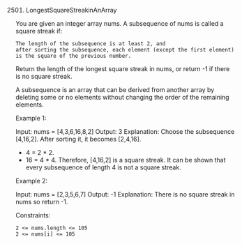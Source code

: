 2501. LongestSquareStreakinAnArray

You are given an integer array nums. A subsequence of nums is called a square streak if:

    The length of the subsequence is at least 2, and
    after sorting the subsequence, each element (except the first element) is the square of the previous number.

Return the length of the longest square streak in nums, or return -1 if there is no square streak.

A subsequence is an array that can be derived from another array by deleting some or no elements without changing the order of the remaining elements.

Example 1:

Input: nums = [4,3,6,16,8,2]
Output: 3
Explanation: Choose the subsequence [4,16,2]. After sorting it, it becomes [2,4,16].
- 4 = 2 * 2.
- 16 = 4 * 4.
Therefore, [4,16,2] is a square streak.
It can be shown that every subsequence of length 4 is not a square streak.

Example 2:

Input: nums = [2,3,5,6,7]
Output: -1
Explanation: There is no square streak in nums so return -1.

Constraints:

    2 <= nums.length <= 105
    2 <= nums[i] <= 105
